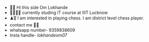 - 👋👋 Hi this side Om Lokhande
- 👨‍🎓👨‍🎓 currently studing IT course at IIIT Lucknow
- ♟🎖 I am interested in playing chess. I am district level chess player. 
- contact me 🤝🤝
- whatsapp number- 9359838609
- Insta handle- _lokhandeom07_
